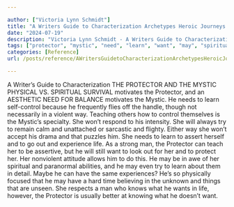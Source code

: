 ```yaml
---

author: ["Victoria Lynn Schmidt"]
title: "A Writers Guide to Characterization Archetypes Heroic Journeys and Other Elements of Dynamic Character Development - part0010_split_017.html"
date: "2024-07-19"
description: "Victoria Lynn Schmidt - A Writers Guide to Characterization Archetypes Heroic Journeys and Other Elements of Dynamic Character Development"
tags: ["protector", "mystic", "need", "learn", "want", "may", "spiritual", "motivates", "way", "try", "experience", "life", "man", "writer", "guide", "characterization", "physical", "v", "survival", "aesthetic", "balance", "frequently", "fly", "handle", "though"]
categories: [Reference]
url: /posts/reference/AWritersGuidetoCharacterizationArchetypesHeroicJourneysandOtherElementsofDynamicCharacterDevelopment-part0010split017html

---
```



A Writer’s Guide to Characterization
 THE PROTECTOR AND THE MYSTIC
PHYSICAL VS. SPIRITUAL
SURVIVAL motivates the Protector, and an AESTHETIC NEED FOR BALANCE motivates the Mystic. He needs to learn self-control because he frequently flies off the handle, though not necessarily in a violent way. Teaching others how to control themselves is the Mystic’s specialty. She won’t respond to his intensity. She will always try to remain calm and unattached or sarcastic and flighty. Either way she won’t accept his drama and that puzzles him.
She needs to learn to assert herself and to go out and experience life. As a strong man, the Protector can teach her to be assertive, but he will still want to look out for her and to protect her. Her nonviolent attitude allows him to do this.
He may be in awe of her spiritual and paranormal abilities, and he may even try to learn about them in detail. Maybe he can have the same experiences?
He’s so physically focused that he may have a hard time believing in the unknown and things that are unseen. She respects a man who knows what he wants in life, however, the Protector is usually better at knowing what he doesn’t want.
